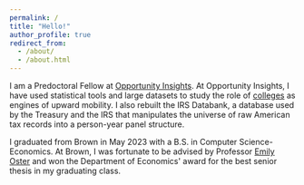 ```yaml
---
permalink: /
title: "Hello!"
author_profile: true
redirect_from: 
  - /about/
  - /about.html
---
```


I am a Predoctoral Fellow at [Opportunity Insights](https://opportunityinsights.org). At Opportunity Insights, I have used statistical tools and large datasets to study the role of [colleges](https://www.nytimes.com/interactive/2023/07/24/upshot/ivy-league-elite-college-admissions.html) as engines of upward mobility. I also rebuilt the IRS Databank, a database used by the Treasury and the IRS that manipulates the universe of raw American tax records into a person-year panel structure. 

I graduated from Brown in May 2023 with a B.S. in Computer Science-Economics. At Brown, I was fortunate to be advised by Professor [Emily Oster](https://emilyoster.net) and won the Department of Economics' award for the best senior thesis in my graduating class. 
